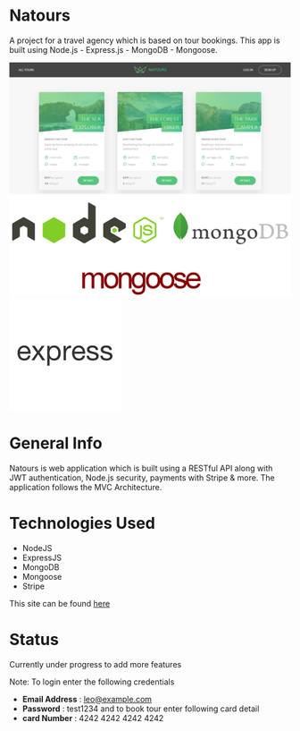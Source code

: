 # Natours

A project for a travel agency which is based on tour bookings. This app is built using Node.js - Express.js - MongoDB - Mongoose.

![](public/img/main.PNG) ![](public/img/all.png) ![](public/img/express.png)

# General Info

Natours is web application which is built using a RESTful API along with JWT authentication, Node.js security, payments with Stripe & more. The application follows the MVC Architecture. 

# Technologies Used
* NodeJS
* ExpressJS
* MongoDB
* Mongoose
* Stripe


This site can be found [here](https://frozen-reaches-64154.herokuapp.com/)

# Status
Currently under progress to add more features

Note: To login enter the following credentials
* **Email Address** : leo@example.com 
* **Password** : test1234
and to book tour enter following card detail
* **card Number** : 4242 4242 4242 4242
